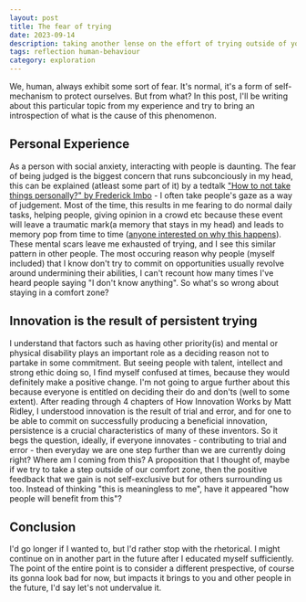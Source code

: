 ```yaml
---
layout: post
title: The fear of trying
date: 2023-09-14
description: taking another lense on the effort of trying outside of your comfort zone
tags: reflection human-behaviour
category: exploration
---
```


We, human, always exhibit some sort of fear. It's normal, it's a form of self-mechanism to protect ourselves. But from what? In this post, I'll be writing about this particular topic from my experience and try to bring an introspection of what is the cause of this phenomenon.

## Personal Experience
As a person with social anxiety, interacting with people is daunting. The fear of being judged is the biggest concern that runs subconciously in my head, this can be explained (atleast some part of it) by a tedtalk <a href='https://www.youtube.com/watch?v=LnJwH_PZXnM'>"How to not take things personally?" by Frederick Imbo</a> - I often take people's gaze as a way of judgement. Most of the time, this results in me fearing to do normal daily tasks, helping people, giving opinion in a crowd etc because these event will leave a traumatic mark(a memory that stays in my head) and leads to memory pop from time to time (<a href='https://www.ncbi.nlm.nih.gov/pmc/articles/PMC4337233/'>anyone interested on why this happens</a>). These mental scars leave me exhausted of trying, and I see this similar pattern in other people. The most occuring reason why people (myself included) that I know don't try to commit on opportunities usually revolve around undermining their abilities, I can't recount how many times I've heard people saying "I don't know anything". So what's so wrong about staying in a comfort zone?

## Innovation is the result of persistent trying
I understand that factors such as having other priority(is) and mental or physical disability plays an important role as a deciding reason not to partake in some commitment. But seeing people with talent, intellect and strong ethic doing so, I find myself confused at times, because they would definitely make a positive change. I'm not going to argue further about this because everyone is entitled on deciding their do and don'ts (well to some extent). After reading through 4 chapters of How Innovation Works by Matt Ridley, I understood innovation is the result of trial and error, and for one to be able to commit on successfully producing a beneficial innovation, persistence is a crucial characteristics of many of these inventors. So it begs the question, ideally, if everyone innovates - contributing to trial and error - then everyday we are one step further than we are currently doing right? Where am I coming from this? A proposition that I thought of, maybe if we try to take a step outside of our comfort zone, then the positive feedback that we gain is not self-exclusive but for others surrounding us too. Instead of thinking "this is meaningless to me", have it appeared
"how people will benefit from this"?

## Conclusion
I'd go longer if I wanted to, but I'd rather stop with the rhetorical. I might continue on in another part in the future after I educated myself sufficiently. The point of the entire point is to consider a different prespective, of course its gonna look bad for now, but impacts it brings to you and other people in the future, I'd say let's not undervalue it.